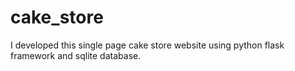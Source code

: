 # cake_store
I developed this single page cake store website using python flask framework and sqlite database.
